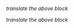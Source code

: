 <!--
dive into
deep learning
-->

*translate the above block*

<!--
* a
* b
-->

*translate the above block*